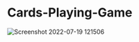 # Cards-Playing-Game

![Screenshot 2022-07-19 121506](https://user-images.githubusercontent.com/89999527/179691003-0346ccd4-8281-4449-ad81-d6b9ec1bc9d8.png)
